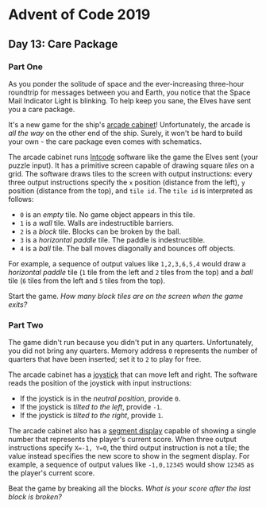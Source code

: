 # Advent of Code 2019

## Day 13: Care Package

### Part One

As you ponder the solitude of space and the ever-increasing three-hour
roundtrip for messages between you and Earth, you notice that the Space Mail
Indicator Light is blinking.  To help keep you sane, the Elves have sent you a
care package.

It's a new game for the ship's [arcade cabinet][1]!  Unfortunately, the arcade is
*all the way* on the other end of the ship.  Surely, it won't be hard to build
your own - the care package even comes with schematics.

[1]: https://en.wikipedia.org/wiki/Arcade_cabinet

The arcade cabinet runs [Intcode][2] software like the game the Elves sent
(your puzzle input).  It has a primitive screen capable of drawing square
*tiles* on a grid.  The software draws tiles to the screen with output
instructions: every three output instructions specify the `x` position
(distance from the left), `y` position (distance from the top), and `tile id`.
The `tile id` is interpreted as follows:

[2]: https://adventofcode.com/2019/day/9

- `0` is an *empty* tile.  No game object appears in this tile.
- `1` is a *wall* tile.  Walls are indestructible barriers.
- `2` is a *block* tile.  Blocks can be broken by the ball.
- `3` is a *horizontal paddle* tile.  The paddle is indestructible.
- `4` is a *ball* tile.  The ball moves diagonally and bounces off objects.

For example, a sequence of output values like `1,2,3,6,5,4` would draw a
*horizontal paddle* tile (`1` tile from the left and `2` tiles from the top)
and a *ball* tile (`6` tiles from the left and `5` tiles from the top).

Start the game.  *How many block tiles are on the screen when the game exits?*

### Part Two

The game didn't run because you didn't put in any quarters.  Unfortunately, you
did not bring any quarters.  Memory address `0` represents the number of
quarters that have been inserted; set it to `2` to play for free.

The arcade cabinet has a [joystick][3] that can move left and right.  The
software reads the position of the joystick with input instructions:

[3]: https://en.wikipedia.org/wiki/Joystick

- If the joystick is in the *neutral position*, provide `0`.
- If the joystick is *tilted to the left*, provide `-1`.
- If the joystick is *tilted to the right*, provide `1`.

The arcade cabinet also has a [segment display][4] capable of showing a single
number that represents the player's current score.  When three output
instructions specify `X=-1, Y=0`, the third output instruction is not a tile;
the value instead specifies the new score to show in the segment display.  For
example, a sequence of output values like `-1,0,12345` would show `12345` as
the player's current score.

[4]: https://en.wikipedia.org/wiki/Display_device#Segment_displays

Beat the game by breaking all the blocks.  *What is your score after the last
block is broken?*

